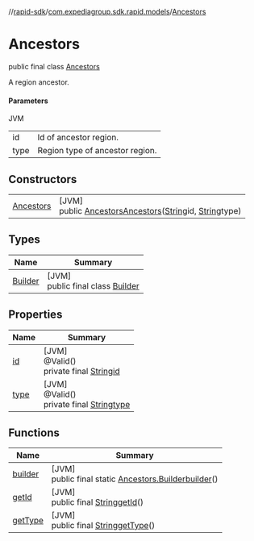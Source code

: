 //[rapid-sdk](../../../index.md)/[com.expediagroup.sdk.rapid.models](../index.md)/[Ancestors](index.md)

# Ancestors

public final class [Ancestors](index.md)

A region ancestor.

#### Parameters

JVM

| | |
|---|---|
| id | Id of ancestor region. |
| type | Region type of ancestor region. |

## Constructors

| | |
|---|---|
| [Ancestors](-ancestors.md) | [JVM]<br>public [Ancestors](index.md)[Ancestors](-ancestors.md)([String](https://docs.oracle.com/javase/8/docs/api/java/lang/String.html)id, [String](https://docs.oracle.com/javase/8/docs/api/java/lang/String.html)type) |

## Types

| Name | Summary |
|---|---|
| [Builder](-builder/index.md) | [JVM]<br>public final class [Builder](-builder/index.md) |

## Properties

| Name | Summary |
|---|---|
| [id](index.md#1077781066%2FProperties%2F700308213) | [JVM]<br>@Valid()<br>private final [String](https://docs.oracle.com/javase/8/docs/api/java/lang/String.html)[id](index.md#1077781066%2FProperties%2F700308213) |
| [type](index.md#-1803436277%2FProperties%2F700308213) | [JVM]<br>@Valid()<br>private final [String](https://docs.oracle.com/javase/8/docs/api/java/lang/String.html)[type](index.md#-1803436277%2FProperties%2F700308213) |

## Functions

| Name | Summary |
|---|---|
| [builder](builder.md) | [JVM]<br>public final static [Ancestors.Builder](-builder/index.md)[builder](builder.md)() |
| [getId](get-id.md) | [JVM]<br>public final [String](https://docs.oracle.com/javase/8/docs/api/java/lang/String.html)[getId](get-id.md)() |
| [getType](get-type.md) | [JVM]<br>public final [String](https://docs.oracle.com/javase/8/docs/api/java/lang/String.html)[getType](get-type.md)() |
